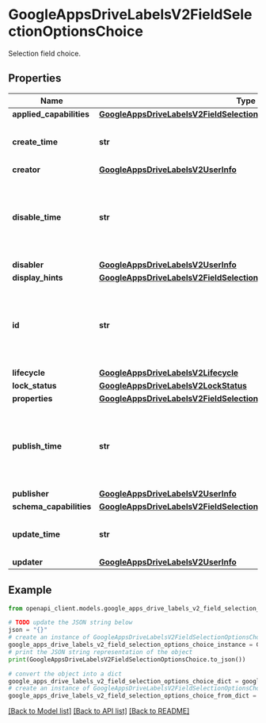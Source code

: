 # GoogleAppsDriveLabelsV2FieldSelectionOptionsChoice

Selection field choice.

## Properties

Name | Type | Description | Notes
------------ | ------------- | ------------- | -------------
**applied_capabilities** | [**GoogleAppsDriveLabelsV2FieldSelectionOptionsChoiceAppliedCapabilities**](GoogleAppsDriveLabelsV2FieldSelectionOptionsChoiceAppliedCapabilities.md) |  | [optional] 
**create_time** | **str** | Output only. The time this choice was created. | [optional] [readonly] 
**creator** | [**GoogleAppsDriveLabelsV2UserInfo**](GoogleAppsDriveLabelsV2UserInfo.md) |  | [optional] 
**disable_time** | **str** | Output only. The time this choice was disabled. This value has no meaning when the choice is not disabled. | [optional] [readonly] 
**disabler** | [**GoogleAppsDriveLabelsV2UserInfo**](GoogleAppsDriveLabelsV2UserInfo.md) |  | [optional] 
**display_hints** | [**GoogleAppsDriveLabelsV2FieldSelectionOptionsChoiceDisplayHints**](GoogleAppsDriveLabelsV2FieldSelectionOptionsChoiceDisplayHints.md) |  | [optional] 
**id** | **str** | The unique value of the choice. This ID is autogenerated. Matches the regex: &#x60;([a-zA-Z0-9_])+&#x60;. | [optional] 
**lifecycle** | [**GoogleAppsDriveLabelsV2Lifecycle**](GoogleAppsDriveLabelsV2Lifecycle.md) |  | [optional] 
**lock_status** | [**GoogleAppsDriveLabelsV2LockStatus**](GoogleAppsDriveLabelsV2LockStatus.md) |  | [optional] 
**properties** | [**GoogleAppsDriveLabelsV2FieldSelectionOptionsChoiceProperties**](GoogleAppsDriveLabelsV2FieldSelectionOptionsChoiceProperties.md) |  | [optional] 
**publish_time** | **str** | Output only. The time this choice was published. This value has no meaning when the choice is not published. | [optional] [readonly] 
**publisher** | [**GoogleAppsDriveLabelsV2UserInfo**](GoogleAppsDriveLabelsV2UserInfo.md) |  | [optional] 
**schema_capabilities** | [**GoogleAppsDriveLabelsV2FieldSelectionOptionsChoiceSchemaCapabilities**](GoogleAppsDriveLabelsV2FieldSelectionOptionsChoiceSchemaCapabilities.md) |  | [optional] 
**update_time** | **str** | Output only. The time this choice was updated last. | [optional] [readonly] 
**updater** | [**GoogleAppsDriveLabelsV2UserInfo**](GoogleAppsDriveLabelsV2UserInfo.md) |  | [optional] 

## Example

```python
from openapi_client.models.google_apps_drive_labels_v2_field_selection_options_choice import GoogleAppsDriveLabelsV2FieldSelectionOptionsChoice

# TODO update the JSON string below
json = "{}"
# create an instance of GoogleAppsDriveLabelsV2FieldSelectionOptionsChoice from a JSON string
google_apps_drive_labels_v2_field_selection_options_choice_instance = GoogleAppsDriveLabelsV2FieldSelectionOptionsChoice.from_json(json)
# print the JSON string representation of the object
print(GoogleAppsDriveLabelsV2FieldSelectionOptionsChoice.to_json())

# convert the object into a dict
google_apps_drive_labels_v2_field_selection_options_choice_dict = google_apps_drive_labels_v2_field_selection_options_choice_instance.to_dict()
# create an instance of GoogleAppsDriveLabelsV2FieldSelectionOptionsChoice from a dict
google_apps_drive_labels_v2_field_selection_options_choice_from_dict = GoogleAppsDriveLabelsV2FieldSelectionOptionsChoice.from_dict(google_apps_drive_labels_v2_field_selection_options_choice_dict)
```
[[Back to Model list]](../README.md#documentation-for-models) [[Back to API list]](../README.md#documentation-for-api-endpoints) [[Back to README]](../README.md)


